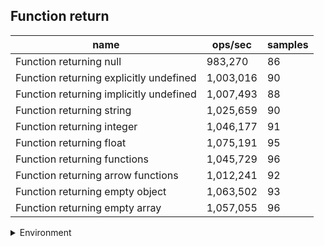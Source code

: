 ## Function return

|name|ops/sec|samples|
|-|-|-|
|Function returning null|983,270|86|
|Function returning explicitly undefined|1,003,016|90|
|Function returning implicitly undefined|1,007,493|88|
|Function returning string|1,025,659|90|
|Function returning integer|1,046,177|91|
|Function returning float|1,075,191|95|
|Function returning functions|1,045,729|96|
|Function returning arrow functions|1,012,241|92|
|Function returning empty object|1,063,502|93|
|Function returning empty array|1,057,055|96|


<details>
<summary>Environment</summary>

* __Machine:__ linux x64 | 2 vCPUs | 6.8GB Mem
* __Run:__ Sat Oct 14 2023 01:57:23 GMT+0000 (Coordinated Universal Time)
</details>

<!--
{"environment":{"platform":"linux","arch":"x64","cpus":2,"totalMemory":6.759757995605469},"benchmarks":[{"name":"Function returning null","hz":983270.2451285738,"cycles":4,"stats":{"deviation":1.445919262695993e-7,"mean":0.0000010170144016401498,"moe":3.055982684925686e-8,"rme":3.0048568437155567,"sem":1.559174839247799e-8,"variance":2.0906825142353245e-14}},{"name":"Function returning explicitly undefined","hz":1003016.3703775946,"cycles":5,"stats":{"deviation":4.118087702549707e-8,"mean":9.969927007507773e-7,"moe":8.508057339666216e-9,"rme":0.8533720791796462,"sem":4.340845581462355e-9,"variance":1.6958646325891126e-15}},{"name":"Function returning implicitly undefined","hz":1007493.4067981913,"cycles":6,"stats":{"deviation":4.575898217048665e-8,"mean":9.925623267133775e-7,"moe":9.560730822882331e-9,"rme":0.9632373268226194,"sem":4.877923889225679e-9,"variance":2.093884449278915e-15}},{"name":"Function returning string","hz":1025659.2483003045,"cycles":5,"stats":{"deviation":8.591838100848786e-8,"mean":9.749826773922954e-7,"moe":1.7750921421583785e-8,"rme":1.8206396721899398,"sem":9.056592562032544e-9,"variance":7.381968195119687e-15}},{"name":"Function returning integer","hz":1046177.0825987936,"cycles":8,"stats":{"deviation":5.73382684575814e-8,"mean":9.558611220157053e-7,"moe":1.1780940128042753e-8,"rme":1.2324949573426824,"sem":6.0106837387973235e-9,"variance":3.287677029713674e-15}},{"name":"Function returning float","hz":1075191.409814451,"cycles":6,"stats":{"deviation":1.0569935806665963e-8,"mean":9.300669544714583e-7,"moe":2.125526962831526e-9,"rme":0.22853483317654566,"sem":1.084452532056901e-9,"variance":1.1172354295703923e-16}},{"name":"Function returning functions","hz":1045729.2677247764,"cycles":6,"stats":{"deviation":7.310761518999964e-9,"mean":9.56270452462069e-7,"moe":1.4624568871391577e-9,"rme":0.15293339696670874,"sem":7.461514730301825e-10,"variance":5.3447233987690666e-17}},{"name":"Function returning arrow functions","hz":1012241.2198241412,"cycles":7,"stats":{"deviation":7.815865869943447e-8,"mean":9.879068155056282e-7,"moe":1.5971262783755482e-8,"rme":1.6166770522360558,"sem":8.148603461099736e-9,"variance":6.1087759296946846e-15}},{"name":"Function returning empty object","hz":1063501.8988415494,"cycles":6,"stats":{"deviation":3.5630942417776745e-8,"mean":9.402898115078866e-7,"moe":7.241722960491335e-9,"rme":0.7701586119366981,"sem":3.6947566124955793e-9,"variance":1.2695640575789223e-15}},{"name":"Function returning empty array","hz":1057054.8454083095,"cycles":7,"stats":{"deviation":6.120788623502737e-9,"mean":9.460247066118212e-7,"moe":1.2244127309994704e-9,"rme":0.12942714100826114,"sem":6.247003729589135e-10,"variance":3.746405337360052e-17}}]}-->
